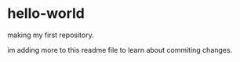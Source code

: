 # hello-world
making my first repository.

im adding more to this readme file to learn about commiting changes.
